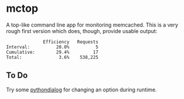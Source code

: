 mctop
=====

A top-like command line app for monitoring memcached. This is a very rough first version which does,
though, provide usable output:

```
              Efficiency   Requests
Interval:          20.0%          5
Cumulative:        29.4%         17
Total:              3.6%    538,225
```


To Do
-----

Try some [pythondialog](http://pythondialog.sourceforge.net/) for changing an option during runtime.
